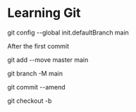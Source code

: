 # Learning Git

git config --global init.defaultBranch main

After the first commit

git add --move master main

git branch -M main

git commit --amend

git checkout -b <Name of new branch>
